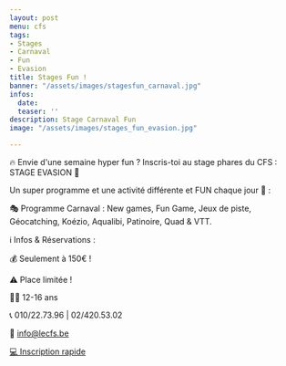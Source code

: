 ```yaml
---
layout: post
menu: cfs
tags:
- Stages
- Carnaval
- Fun
- Evasion
title: Stages Fun !
banner: "/assets/images/stagesfun_carnaval.jpg"
infos:
  date: 
  teaser: ''
description: Stage Carnaval Fun
image: "/assets/images/stages_fun_evasion.jpg"

---
```

🔥 Envie d'une semaine hyper fun ? Inscris-toi au stage phares du CFS : STAGE EVASION 🤙

Un super programme et une activité différente et FUN chaque jour 🤩 :

🎭 Programme Carnaval : New games, Fun Game, Jeux de piste, Géocatching, Koézio, Aqualibi, Patinoire, Quad & VTT.

ℹ️ Infos & Réservations :

💰 Seulement à 150€ !

⚠️ Place limitée !

👦👩 12-16 ans

📞 010/22.73.96 | 02/420.53.02

📧 info@lecfs.be

[💻 Inscription rapide](https://www12.iclub.be/myiclub3_CFS_register.asp?ClubID=559&LG=FR&Categorie=4&Groupe=1 "Stage Carnaval")